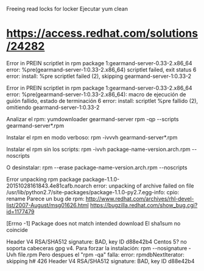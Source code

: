 Freeing read locks for locker
  Ejecutar yum clean



# https://access.redhat.com/solutions/24282
Error in PREIN scriptlet in rpm package 1:gearmand-server-0.33-2.x86_64
error: %pre(gearmand-server-1:0.33-2.x86_64) scriptlet failed, exit status 6
error:   install: %pre scriptlet failed (2), skipping gearmand-server-1:0.33-2

Error in PREIN scriptlet in rpm package 1:gearmand-server-0.33-2.x86_64
error: %pre(gearmand-server-1:0.33-2.x86_64): macro de ejecución de guión fallido, estado de terminación 6
error:   install: scriptlet %pre fallido (2), omitiendo gearmand-server-1:0.33-2

Analizar el rpm:
yumdownloader gearmand-server
rpm -qp --scripts gearmand-server*.rpm

Instalar el rpm en modo verboso:
rpm -ivvvh gearmand-server*.rpm

Instalar el rpm sin los scripts:
rpm -ivvh package-name-version.arch.rpm --noscripts

O desinstalar:
rpm --erase package-name-version.arch.rpm --noscripts



Error unpacking rpm package package-1.1.0-20151028161843.4e81cafb.noarch
error: unpacking of archive failed on file /usr/lib/python2.7/site-packages/package-1.1.0-py2.7.egg-info: cpio: rename
Parece un bug de rpm:
http://www.redhat.com/archives/rhl-devel-list/2007-August/msg01626.html
https://bugzilla.redhat.com/show_bug.cgi?id=1177479


[Errno -1] Package does not match intended download
El sha1sum no coincide


Header V4 RSA/SHA512 signature: BAD, key ID d88e42b4
Centos 5? no soporta cabeceras gpg v4.
Para forzar la instalación:
rpm --nosignature -Uvh file.rpm
Pero despues el "rpm -qa" falla: error: rpmdbNextIterator: skipping h#     426 Header V4 RSA/SHA512 signature: BAD, key ID d88e42b4

